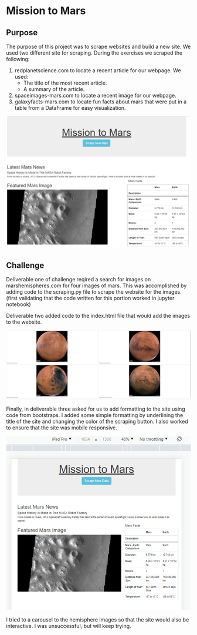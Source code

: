 # Mission to Mars

## Purpose
The purpose of this project was to scrape websites and build a new site.  We used two different site for scraping.  During the exercises we scraped the following:

1. redplanetscience.com to locate a recent article for our webpage.  We used:
    * The title of the most recent article.
    * A summary of the article.
2. spaceimages-mars.com to locate a recent image for our webpage.
3. galaxyfacts-mars.com to locate fun facts about mars that were put in a table from a DataFrame for easy visualization.

![]( Resources/webpage.PNG)

## Challenge 

Deliverable one of challenge reqired a search for images on marshemispheres.com for four images of mars.  This was accomplished by adding code to the scraping.py file to scrape the website for the images. (first validating that the code written for this portion worked in jupyter notebook)

Deliverable two added code to the index.html file that would add the images to the website.

![](Resources/hemispheres.png)

Finally, in deliverable three asked for us to add formatting to the site using code from bootstraps. I added some simple formatting by underlining the title of the site and changing the color of the scraping button.  I also worked to ensure that the site was mobile responsive.

![]( Resources/mobileready.png)

I tried to a carousel to the hemisphere images so that the site would also be interactive.  I was unsuccessful, but will keep trying.